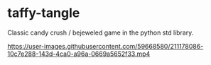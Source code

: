 # taffy-tangle
Classic candy crush / bejeweled game in the python std library.

https://user-images.githubusercontent.com/59668580/211178086-10c7e288-143d-4ca0-a96a-0669a5652f33.mp4
